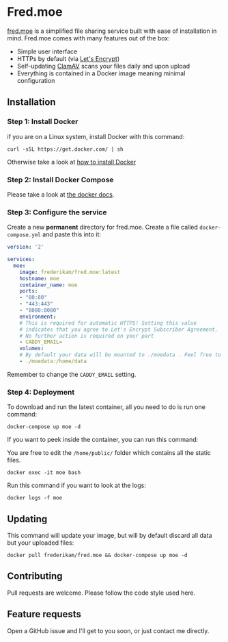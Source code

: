 # Fred.moe
[fred.moe](https://fred.moe/) is a simplified file sharing service built with ease of installation in mind. Fred.moe comes with many features out of the box:

* Simple user interface
* HTTPs by default (via [Let's Encrypt](https://letsencrypt.org/))
* Self-updating [ClamAV](http://www.clamav.net/) scans your files daily and upon upload
* Everything is contained in a Docker image meaning minimal configuration


## Installation
### Step 1: Install Docker
if you are on a Linux system, install Docker with this command:
```
curl -sSL https://get.docker.com/ | sh
```

Otherwise take a look at [how to install Docker](https://www.docker.com/community-edition#/download)

### Step 2: Install Docker Compose
Please take a look at [the docker docs](https://docs.docker.com/compose/install/).

### Step 3: Configure the service
Create a new **permanent** directory for fred.moe. Create a file called `docker-compose.yml` and paste this into it:
```yaml
version: '2'

services:
  moe:
    image: frederikam/fred.moe:latest
    hostname: moe
    container_name: moe
    ports:
    - "80:80"
    - "443:443"
    - "8080:8080"
    environment:
    # This is required for automatic HTTPS! Setting this value
    # indicates that you agree to Let's Encrypt Subscriber Agreement.
    # No further action is required on your part
    - CADDY_EMAIL=
    volumes:
    # By default your data will be mounted to ./moedata . Feel free to change this value, but keep the `:/home/data` part.
    - ./moedata:/home/data
```

Remember to change the `CADDY_EMAIL` setting.

### Step 4: Deployment
To download and run the latest container, all you need to do is run one command:

```
docker-compose up moe -d
```

If you want to peek inside the container, you can run this command:

You are free to edit the `/home/public/` folder which contains all the static files.

```
docker exec -it moe bash
```

Run this command if you want to look at the logs:

```
docker logs -f moe
```

## Updating
This command will update your image, but will by default discard all data but your uploaded files:

```
docker pull frederikam/fred.moe && docker-compose up moe -d
```

## Contributing
Pull requests are welcome. Please follow the code style used here.

## Feature requests
Open a GitHub issue and I'll get to you soon, or just contact me directly. 
